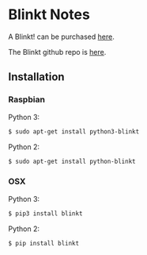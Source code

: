 # Blinkt Notes

A Blinkt! can be purchased [here](https://shop.pimoroni.com/products/blinkt).

The Blinkt github repo is [here](https://github.com/pimoroni/blinkt).

## Installation

### Raspbian

Python 3:
```bash
$ sudo apt-get install python3-blinkt
```
Python 2:
```bash
$ sudo apt-get install python-blinkt
```

### OSX

Python 3:
```bash
$ pip3 install blinkt
```
Python 2:
```bash
$ pip install blinkt
```
